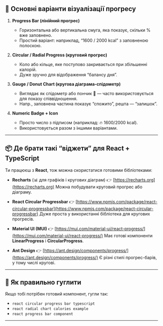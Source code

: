 ## 🔄 Основні варіанти візуалізації прогресу

1. **Progress Bar (лінійний прогрес)**

   * Горизонтальна або вертикальна смуга, яка показує, скільки % вже заповнено.
   * Простий варіант: наприклад, “1600 / 2000 kcal” з заповненою полоскою.

2. **Circular / Radial Progress (круговий прогрес)**

   * Коло або кільце, яке поступово закривається при збільшенні калорій.
   * Дуже зручно для відображення “балансу дня”.

3. **Gauge / Donut Chart (кругова діаграма-спідометр)**

   * Виглядає як спідометр або пончик 🍩 — часто використовується для показу співвідношення.
   * Напр., заповнена частина показує “спожито”, решта — “залишок”.

4. **Numeric Badge + Icon**

   * Просто число з підписом (наприклад: 🔥 1600/2000 kcal).
   * Використовується разом з іншими варіантами.

---

## 📦 Де брати такі “віджети” для React + TypeScript

Ти працюєш з **React**, тож можна скористатися готовими бібліотеками:

* **Recharts** (📊 для графіків і кругових діаграм)
  👉 [https://recharts.org](https://recharts.org)
  Можна побудувати круговий прогрес або діаграму.

* **React Circular Progressbar**
  👉 [https://www.npmjs.com/package/react-circular-progressbar](https://www.npmjs.com/package/react-circular-progressbar)
  Дуже проста у використанні бібліотека для кругових прогресів.

* **Material UI (MUI)**
  👉 [https://mui.com/material-ui/react-progress/](https://mui.com/material-ui/react-progress/)
  Має готові компоненти **LinearProgress** і **CircularProgress**.

* **Ant Design**
  👉 [https://ant.design/components/progress/](https://ant.design/components/progress/)
  Є різні стилі прогрес-барів, у тому числі кругові.

---

## 🔑 Як правильно гуглити

Якщо тобі потрібен готовий компонент, гугли так:

* `react circular progress bar typescript`
* `react radial chart calories example`
* `react progress bar component`

---
